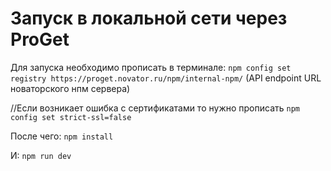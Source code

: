 # Запуск в локальной сети через ProGet

Для запуска необходимо прописать в терминале:
`npm config set registry https://proget.novator.ru/npm/internal-npm/` (API endpoint URL новаторского нпм сервера)

//Если возникает ошибка с сертификатами то нужно прописать `npm config set strict-ssl=false`

После чего:
`npm install`

И:
`npm run dev`

